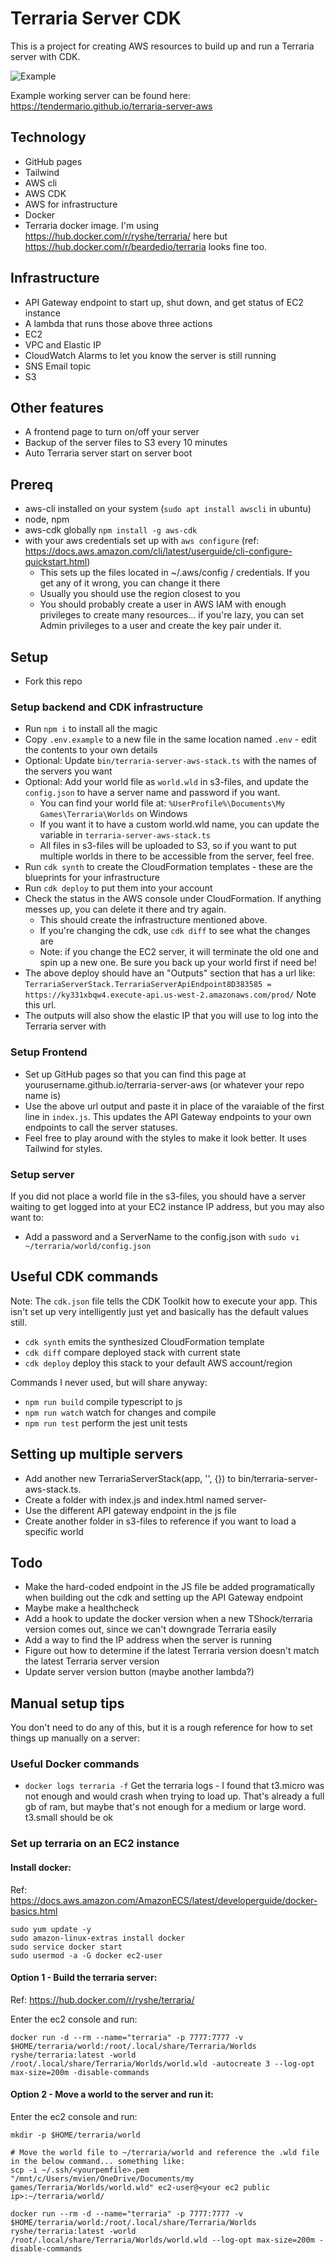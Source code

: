 # Terraria Server CDK

This is a project for creating AWS resources to build up and run a Terraria server with CDK.

![Example](/images/terraria-frontend.png)

Example working server can be found here: https://tendermario.github.io/terraria-server-aws

## Technology

- GitHub pages
- Tailwind
- AWS cli
- AWS CDK
- AWS for infrastructure
- Docker
- Terraria docker image. I'm using https://hub.docker.com/r/ryshe/terraria/ here but https://hub.docker.com/r/beardedio/terraria looks fine too.

## Infrastructure

- API Gateway endpoint to start up, shut down, and get status of EC2 instance
- A lambda that runs those above three actions
- EC2
- VPC and Elastic IP
- CloudWatch Alarms to let you know the server is still running
- SNS Email topic
- S3

## Other features

- A frontend page to turn on/off your server
- Backup of the server files to S3 every 10 minutes
- Auto Terraria server start on server boot

## Prereq

- aws-cli installed on your system (`sudo apt install awscli` in ubuntu)
- node, npm
- aws-cdk globally `npm install -g aws-cdk`
- with your aws credentials set up with `aws configure` (ref: https://docs.aws.amazon.com/cli/latest/userguide/cli-configure-quickstart.html)
  - This sets up the files located in ~/.aws/config / credentials. If you get any of it wrong, you can change it there
  - Usually you should use the region closest to you
  - You should probably create a user in AWS IAM with enough privileges to create many resources... if you're lazy, you can set Admin privileges to a user and create the key pair under it.

## Setup

- Fork this repo

### Setup backend and CDK infrastructure

- Run `npm i` to install all the magic
- Copy `.env.example` to a new file in the same location named `.env` - edit the contents to your own details
- Optional: Update `bin/terraria-server-aws-stack.ts` with the names of the servers you want
- Optional: Add your world file as `world.wld` in s3-files, and update the `config.json` to have a server name and password if you want.
  - You can find your world file at: `%UserProfile%\Documents\My Games\Terraria\Worlds` on Windows
  - If you want it to have a custom world.wld name, you can update the variable in `terraria-server-aws-stack.ts`
  - All files in s3-files will be uploaded to S3, so if you want to put multiple worlds in there to be accessible from the server, feel free.
- Run `cdk synth` to create the CloudFormation templates - these are the blueprints for your infrastructure
- Run `cdk deploy` to put them into your account
- Check the status in the AWS console under CloudFormation. If anything messes up, you can delete it there and try again.
  - This should create the infrastructure mentioned above.
  - If you're changing the cdk, use `cdk diff` to see what the changes are
  - Note: if you change the EC2 server, it will terminate the old one and spin up a new one. Be sure you back up your world first if need be!
- The above deploy should have an "Outputs" section that has a url like: `TerrariaServerStack.TerrariaServerApiEndpoint8D383585 = https://ky331xbqw4.execute-api.us-west-2.amazonaws.com/prod/` Note this url.
- The outputs will also show the elastic IP that you will use to log into the Terraria server with

### Setup Frontend

- Set up GitHub pages so that you can find this page at yourusername.github.io/terraria-server-aws (or whatever your repo name is)
- Use the above url output and paste it in place of the varaiable of the first line in `index.js`. This updates the API Gateway endpoints to your own endpoints to call the server statuses.
- Feel free to play around with the styles to make it look better. It uses Tailwind for styles.

### Setup server

If you did not place a world file in the s3-files, you should have a server waiting to get logged into at your EC2 instance IP address, but you may also want to:

- Add a password and a ServerName to the config.json with `sudo vi ~/terraria/world/config.json`
## Useful CDK commands

Note: The `cdk.json` file tells the CDK Toolkit how to execute your app. This isn't set up very intelligently just yet and basically has the default values still.

 * `cdk synth`       emits the synthesized CloudFormation template
 * `cdk diff`        compare deployed stack with current state
 * `cdk deploy`      deploy this stack to your default AWS account/region

Commands I never used, but will share anyway:

 * `npm run build`   compile typescript to js
 * `npm run watch`   watch for changes and compile
 * `npm run test`    perform the jest unit tests

## Setting up multiple servers

- Add another new TerrariaServerStack(app, '<Name>', {}) to bin/terraria-server-aws-stack.ts.
- Create a folder with index.js and index.html named server-<something>
- Use the different API gateway endpoint in the js file
- Create another folder in s3-files to reference if you want to load a specific world

## Todo

- Make the hard-coded endpoint in the JS file be added programatically when building out the cdk and setting up the API Gateway endpoint
- Maybe make a healthcheck
- Add a hook to update the docker version when a new TShock/terraria version comes out, since we can't downgrade Terraria easily
- Add a way to find the IP address when the server is running
- Figure out how to determine if the latest Terraria version doesn't match the latest Terraria server version
- Update server version button (maybe another lambda?)

## Manual setup tips

You don't need to do any of this, but it is a rough reference for how to set things up manually on a server:

### Useful Docker commands

* `docker logs terraria -f` Get the terraria logs - I found that t3.micro was not enough and would crash when trying to load up. That's already a full gb of ram, but maybe that's not enough for a medium or large word. t3.small should be ok

### Set up terraria on an EC2 instance

#### Install docker:

Ref: https://docs.aws.amazon.com/AmazonECS/latest/developerguide/docker-basics.html

```
sudo yum update -y
sudo amazon-linux-extras install docker
sudo service docker start
sudo usermod -a -G docker ec2-user
```

#### Option 1 - Build the terraria server:

Ref: https://hub.docker.com/r/ryshe/terraria/

Enter the ec2 console and run:

```
docker run -d --rm --name="terraria" -p 7777:7777 -v $HOME/terraria/world:/root/.local/share/Terraria/Worlds ryshe/terraria:latest -world /root/.local/share/Terraria/Worlds/world.wld -autocreate 3 --log-opt max-size=200m -disable-commands
```

#### Option 2 - Move a world to the server and run it:

Enter the ec2 console and run:

```
mkdir -p $HOME/terraria/world

# Move the world file to ~/terraria/world and reference the .wld file in the below command... something like:
scp -i ~/.ssh/<yourpemfile>.pem "/mnt/c/Users/mvien/OneDrive/Documents/my games/Terraria/Worlds/world.wld" ec2-user@<your ec2 public ip>:~/terraria/world/

docker run --rm -d --name="terraria" -p 7777:7777 -v $HOME/terraria/world:/root/.local/share/Terraria/Worlds ryshe/terraria:latest -world /root/.local/share/Terraria/Worlds/world.wld --log-opt max-size=200m -disable-commands
```
